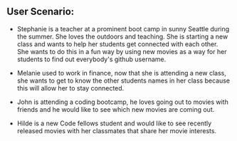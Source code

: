 ## User Scenario:

* Stephanie is a teacher at a prominent boot camp in sunny Seattle during the summer. She loves the outdoors and teaching. She is starting a new class  and wants to help her students get connected with each other. She wants to do this in a fun way by using new movies as a way for her students to find out everybody's github username.

* Melanie used to work in finance, now that she is attending a new class, she wants to get to know the other students names in her class because this will allow her to stay connected.
 
* John is attending a coding bootcamp, he loves going out to movies with friends and he would like to see which new movies are coming out.

* Hilde is a new Code fellows student and would like to see recently released movies with her classmates that share her movie interests.
